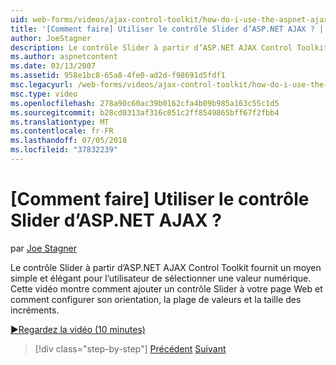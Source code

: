 ```yaml
---
uid: web-forms/videos/ajax-control-toolkit/how-do-i-use-the-aspnet-ajax-slider-control
title: '[Comment faire] Utiliser le contrôle Slider d’ASP.NET AJAX ? | Microsoft Docs'
author: JoeStagner
description: Le contrôle Slider à partir d’ASP.NET AJAX Control Toolkit fournit un moyen simple et élégant pour l’utilisateur de sélectionner une valeur numérique. Cette vidéo montre comment ad...
ms.author: aspnetcontent
ms.date: 03/13/2007
ms.assetid: 958e1bc8-65a8-4fe0-ad2d-f98691d5fdf1
msc.legacyurl: /web-forms/videos/ajax-control-toolkit/how-do-i-use-the-aspnet-ajax-slider-control
msc.type: video
ms.openlocfilehash: 278a90c60ac39b0162cfa4b09b985a163c55c1d5
ms.sourcegitcommit: b28cd0313af316c051c2ff8549865bff67f2fbb4
ms.translationtype: MT
ms.contentlocale: fr-FR
ms.lasthandoff: 07/05/2018
ms.locfileid: "37832239"
---
```

<a name="how-do-i-use-the-aspnet-ajax-slider-control"></a>[Comment faire] Utiliser le contrôle Slider d’ASP.NET AJAX ?
====================
par [Joe Stagner](https://github.com/JoeStagner)

Le contrôle Slider à partir d’ASP.NET AJAX Control Toolkit fournit un moyen simple et élégant pour l’utilisateur de sélectionner une valeur numérique. Cette vidéo montre comment ajouter un contrôle Slider à votre page Web et comment configurer son orientation, la plage de valeurs et la taille des incréments.

[&#9654;Regardez la vidéo (10 minutes)](https://channel9.msdn.com/Blogs/ASP-NET-Site-Videos/how-do-i-use-the-aspnet-ajax-slider-control)

> [!div class="step-by-step"]
> [Précédent](how-do-i-use-the-aspnet-ajax-confirmbutton-extender.md)
> [Suivant](how-do-i-use-the-aspnet-ajax-autocomplete-control.md)
